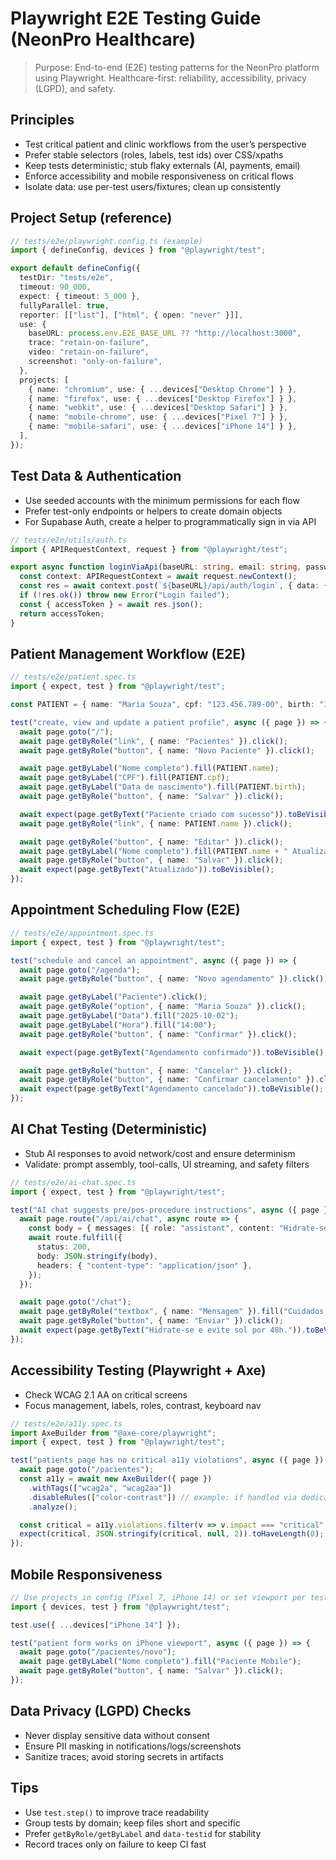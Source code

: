 # Playwright E2E Testing Guide (NeonPro Healthcare)

> Purpose: End-to-end (E2E) testing patterns for the NeonPro platform using Playwright. Healthcare-first: reliability, accessibility, privacy (LGPD), and safety.

## Principles

- Test critical patient and clinic workflows from the user’s perspective
- Prefer stable selectors (roles, labels, test ids) over CSS/xpaths
- Keep tests deterministic; stub flaky externals (AI, payments, email)
- Enforce accessibility and mobile responsiveness on critical flows
- Isolate data: use per-test users/fixtures; clean up consistently

## Project Setup (reference)

```ts
// tests/e2e/playwright.config.ts (example)
import { defineConfig, devices } from "@playwright/test";

export default defineConfig({
  testDir: "tests/e2e",
  timeout: 90_000,
  expect: { timeout: 5_000 },
  fullyParallel: true,
  reporter: [["list"], ["html", { open: "never" }]],
  use: {
    baseURL: process.env.E2E_BASE_URL ?? "http://localhost:3000",
    trace: "retain-on-failure",
    video: "retain-on-failure",
    screenshot: "only-on-failure",
  },
  projects: [
    { name: "chromium", use: { ...devices["Desktop Chrome"] } },
    { name: "firefox", use: { ...devices["Desktop Firefox"] } },
    { name: "webkit", use: { ...devices["Desktop Safari"] } },
    { name: "mobile-chrome", use: { ...devices["Pixel 7"] } },
    { name: "mobile-safari", use: { ...devices["iPhone 14"] } },
  ],
});
```

## Test Data & Authentication

- Use seeded accounts with the minimum permissions for each flow
- Prefer test-only endpoints or helpers to create domain objects
- For Supabase Auth, create a helper to programmatically sign in via API

```ts
// tests/e2e/utils/auth.ts
import { APIRequestContext, request } from "@playwright/test";

export async function loginViaApi(baseURL: string, email: string, password: string) {
  const context: APIRequestContext = await request.newContext();
  const res = await context.post(`${baseURL}/api/auth/login`, { data: { email, password } });
  if (!res.ok()) throw new Error("Login failed");
  const { accessToken } = await res.json();
  return accessToken;
}
```

## Patient Management Workflow (E2E)

```ts
// tests/e2e/patient.spec.ts
import { expect, test } from "@playwright/test";

const PATIENT = { name: "Maria Souza", cpf: "123.456.789-00", birth: "1990-01-10" };

test("create, view and update a patient profile", async ({ page }) => {
  await page.goto("/");
  await page.getByRole("link", { name: "Pacientes" }).click();
  await page.getByRole("button", { name: "Novo Paciente" }).click();

  await page.getByLabel("Nome completo").fill(PATIENT.name);
  await page.getByLabel("CPF").fill(PATIENT.cpf);
  await page.getByLabel("Data de nascimento").fill(PATIENT.birth);
  await page.getByRole("button", { name: "Salvar" }).click();

  await expect(page.getByText("Paciente criado com sucesso")).toBeVisible();
  await page.getByRole("link", { name: PATIENT.name }).click();

  await page.getByRole("button", { name: "Editar" }).click();
  await page.getByLabel("Nome completo").fill(PATIENT.name + " Atualizado");
  await page.getByRole("button", { name: "Salvar" }).click();
  await expect(page.getByText("Atualizado")).toBeVisible();
});
```

## Appointment Scheduling Flow (E2E)

```ts
// tests/e2e/appointment.spec.ts
import { expect, test } from "@playwright/test";

test("schedule and cancel an appointment", async ({ page }) => {
  await page.goto("/agenda");
  await page.getByRole("button", { name: "Novo agendamento" }).click();

  await page.getByLabel("Paciente").click();
  await page.getByRole("option", { name: "Maria Souza" }).click();
  await page.getByLabel("Data").fill("2025-10-02");
  await page.getByLabel("Hora").fill("14:00");
  await page.getByRole("button", { name: "Confirmar" }).click();

  await expect(page.getByText("Agendamento confirmado")).toBeVisible();

  await page.getByRole("button", { name: "Cancelar" }).click();
  await page.getByRole("button", { name: "Confirmar cancelamento" }).click();
  await expect(page.getByText("Agendamento cancelado")).toBeVisible();
});
```

## AI Chat Testing (Deterministic)

- Stub AI responses to avoid network/cost and ensure determinism
- Validate: prompt assembly, tool-calls, UI streaming, and safety filters

```ts
// tests/e2e/ai-chat.spec.ts
import { expect, test } from "@playwright/test";

test("AI chat suggests pre/pos-procedure instructions", async ({ page }) => {
  await page.route("/api/ai/chat", async route => {
    const body = { messages: [{ role: "assistant", content: "Hidrate-se e evite sol por 48h." }] };
    await route.fulfill({
      status: 200,
      body: JSON.stringify(body),
      headers: { "content-type": "application/json" },
    });
  });

  await page.goto("/chat");
  await page.getByRole("textbox", { name: "Mensagem" }).fill("Cuidados pós-peeling?");
  await page.getByRole("button", { name: "Enviar" }).click();
  await expect(page.getByText("Hidrate-se e evite sol por 48h.")).toBeVisible();
});
```

## Accessibility Testing (Playwright + Axe)

- Check WCAG 2.1 AA on critical screens
- Focus management, labels, roles, contrast, keyboard nav

```ts
// tests/e2e/a11y.spec.ts
import AxeBuilder from "@axe-core/playwright";
import { expect, test } from "@playwright/test";

test("patients page has no critical a11y violations", async ({ page }) => {
  await page.goto("/pacientes");
  const a11y = await new AxeBuilder({ page })
    .withTags(["wcag2a", "wcag2aa"])
    .disableRules(["color-contrast"]) // example: if handled via dedicated tests
    .analyze();

  const critical = a11y.violations.filter(v => v.impact === "critical" || v.impact === "serious");
  expect(critical, JSON.stringify(critical, null, 2)).toHaveLength(0);
});
```

## Mobile Responsiveness

```ts
// Use projects in config (Pixel 7, iPhone 14) or set viewport per test
import { devices, test } from "@playwright/test";

test.use({ ...devices["iPhone 14"] });

test("patient form works on iPhone viewport", async ({ page }) => {
  await page.goto("/pacientes/novo");
  await page.getByLabel("Nome completo").fill("Paciente Mobile");
  await page.getByRole("button", { name: "Salvar" }).click();
});
```

## Data Privacy (LGPD) Checks

- Never display sensitive data without consent
- Ensure PII masking in notifications/logs/screenshots
- Sanitize traces; avoid storing secrets in artifacts

## Tips

- Use `test.step()` to improve trace readability
- Group tests by domain; keep files short and specific
- Prefer `getByRole/getByLabel` and `data-testid` for stability
- Record traces only on failure to keep CI fast
